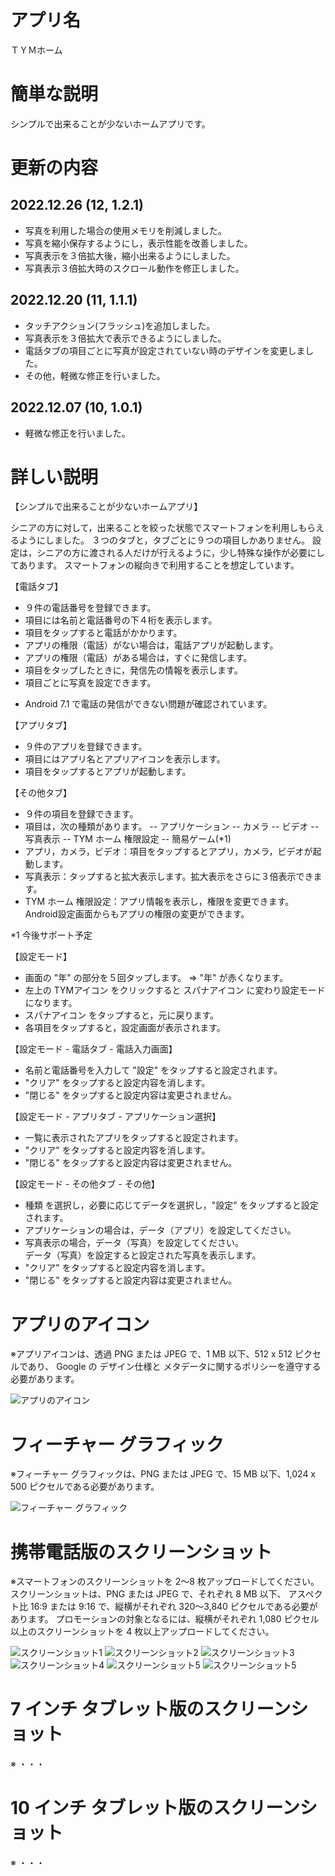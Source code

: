 # アプリ名

ＴＹＭホーム

# 簡単な説明

シンプルで出来ることが少ないホームアプリです。

# 更新の内容

## 2022.12.26 (12, 1.2.1)

- 写真を利用した場合の使用メモリを削減しました。
- 写真を縮小保存するようにし，表示性能を改善しました。
- 写真表示を３倍拡大後，縮小出来るようにしました。
- 写真表示３倍拡大時のスクロール動作を修正しました。

## 2022.12.20 (11, 1.1.1)

- タッチアクション(フラッシュ)を追加しました。
- 写真表示を３倍拡大で表示できるようにしました。
- 電話タブの項目ごとに写真が設定されていない時のデザインを変更しました。
- その他，軽微な修正を行いました。

## 2022.12.07 (10, 1.0.1)

- 軽微な修正を行いました。

# 詳しい説明

【シンプルで出来ることが少ないホームアプリ】

シニアの方に対して，出来ることを絞った状態でスマートフォンを利用しもらえるようにしました。
３つのタブと，タブごとに９つの項目しかありません。
設定は，シニアの方に渡される人だけが行えるように，少し特殊な操作が必要にしてあります。
スマートフォンの縦向きで利用することを想定しています。

【電話タブ】

- ９件の電話番号を登録できます。
- 項目には名前と電話番号の下４桁を表示します。
- 項目をタップすると電話がかかります。
- アプリの権限（電話）がない場合は，電話アプリが起動します。
- アプリの権限（電話）がある場合は，すぐに発信します。
- 項目をタップしたときに，発信先の情報を表示します。
- 項目ごとに写真を設定できます。

* Android 7.1 で電話の発信ができない問題が確認されています。

【アプリタブ】

- ９件のアプリを登録できます。
- 項目にはアプリ名とアプリアイコンを表示します。
- 項目をタップするとアプリが起動します。

【その他タブ】

- ９件の項目を登録できます。
- 項目は，次の種類があります。
  -- アプリケーション
  -- カメラ
  -- ビデオ
  -- 写真表示
  -- TYM ホーム 権限設定
  -- 簡易ゲーム(*1)
- アプリ，カメラ，ビデオ：項目をタップするとアプリ，カメラ，ビデオが起動します。
- 写真表示：タップすると拡大表示します。拡大表示をさらに３倍表示できます。
- TYM ホーム 権限設定：アプリ情報を表示し，権限を変更できます。  
  Android設定画面からもアプリの権限の変更ができます。

*1 今後サポート予定

【設定モード】

- 画面の "年" の部分を５回タップします。 => "年" が赤くなります。
- 左上の TYMアイコン をクリックすると スパナアイコン に変わり設定モードになります。
- スパナアイコン をタップすると，元に戻ります。
- 各項目をタップすると，設定画面が表示されます。

【設定モード - 電話タブ - 電話入力画面】

- 名前と電話番号を入力して "設定" をタップすると設定されます。
- "クリア" をタップすると設定内容を消します。
- "閉じる" をタップすると設定内容は変更されません。

【設定モード - アプリタブ - アプリケーション選択】

- 一覧に表示されたアプリをタップすると設定されます。
- "クリア" をタップすると設定内容を消します。
- "閉じる" をタップすると設定内容は変更されません。

【設定モード - その他タブ - その他】

- 種類 を選択し，必要に応じてデータを選択し，"設定" をタップすると設定されます。
- アプリケーションの場合は，データ（アプリ）を設定してください。
- 写真表示の場合，データ（写真）を設定してください。  
  データ（写真）を設定すると設定された写真を表示します。
- "クリア" をタップすると設定内容を消します。
- "閉じる" をタップすると設定内容は変更されません。

# アプリのアイコン

※アプリアイコンは、透過 PNG または JPEG で、1 MB 以下、512 x 512 ピクセルであり、
 Google の デザイン仕様と メタデータに関するポリシーを遵守する必要があります。

![アプリのアイコン](/tyn_home_playstore.png)

# フィーチャー グラフィック

※フィーチャー グラフィックは、PNG または JPEG で、15 MB 以下、1,024 x 500 ピクセルである必要があります。

![フィーチャー グラフィック](/tym_home_feature_graphic.png)

# 携帯電話版のスクリーンショット

※スマートフォンのスクリーンショットを 2～8 枚アップロードしてください。
 スクリーンショットは、PNG または JPEG で、それぞれ 8 MB 以下、
 アスペクト比 16:9 または 9:16 で、縦横がそれぞれ 320～3,840 ピクセルである必要があります。
 プロモーションの対象となるには、縦横がそれぞれ 1,080 ピクセル以上のスクリーンショットを
 4 枚以上アップロードしてください。

![スクリーンショット1](/tyn_home_screenshot_1_tel.png)
![スクリーンショット2](/tyn_home_screenshot_2_app.png)
![スクリーンショット3](/tyn_home_screenshot_3_oth.png)
![スクリーンショット4](/tyn_home_screenshot_4_tel_editmode.png)
![スクリーンショット5](/tyn_home_screenshot_5_tel_setting.png)
![スクリーンショット5](/tyn_home_screenshot_6_oth_preview.png)

# 7 インチ タブレット版のスクリーンショット

※ ・・・

# 10 インチ タブレット版のスクリーンショット

※ ・・・

